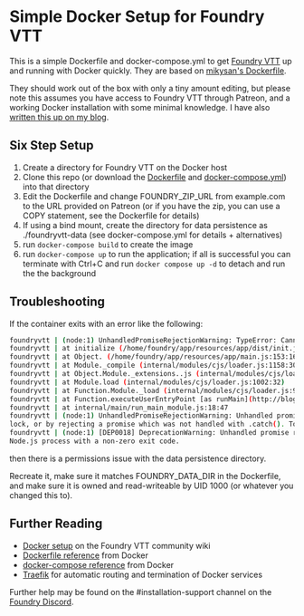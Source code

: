 # Simple Docker Setup for Foundry VTT

This is a simple Dockerfile and docker-compose.yml to get [Foundry VTT]([https://foundryvtt.com/](https://foundryvtt.com/)) up and running with Docker quickly. They are based on [mikysan's Dockerfile](https://github.com/mikysan/simple-fvtt-dockerfile).

They should work out of the box with only a tiny amount editing, but please note this assumes you have access to Foundry VTT through Patreon, and a working Docker installation with some minimal knowledge. I have also [written this up on my blog](http://blog.roberthallam.org/2020/04/running-foundry-vtt-with-docker/).

## Six Step Setup

1. Create a directory for Foundry VTT on the Docker host
2. Clone this repo (or download the [Dockerfile](https://raw.githubusercontent.com/bertiebaggio/foundryvtt-docker/master/Dockerfile) and [docker-compose.yml](https://raw.githubusercontent.com/bertiebaggio/foundryvtt-docker/master/docker-compose.yml)) into that directory
3. Edit the Dockerfile and change FOUNDRY_ZIP_URL from example.com to the URL provided on Patreon (or if you have the zip, you can use a COPY statement, see the Dockerfile for details)
4. If using a bind mount, create the directory for data persistence as ./foundryvtt-data (see docker-compose.yml for details + alternatives)
5. run `docker-compose build` to create the image
6. run `docker-compose up` to run the application; if all is successful you can terminate with Ctrl+C and run `docker compose up -d` to detach and run the the background

## Troubleshooting

If the container exits with an error like the following:
```bash
foundryvtt | (node:1) UnhandledPromiseRejectionWarning: TypeError: Cannot destructure property 'app' of '_0x1b0815' as it is undefined.
foundryvtt | at initialize (/home/foundry/app/resources/app/dist/init.js:1:3804)
foundryvtt | at Object. (/home/foundry/app/resources/app/main.js:153:16)
foundryvtt | at Module._compile (internal/modules/cjs/loader.js:1158:30)
foundryvtt | at Object.Module._extensions..js (internal/modules/cjs/loader.js:1178:10)
foundryvtt | at Module.load (internal/modules/cjs/loader.js:1002:32)
foundryvtt | at Function.Module._load (internal/modules/cjs/loader.js:901:14)
foundryvtt | at Function.executeUserEntryPoint [as runMain](http://blog.roberthallam.org/2020/04/running-foundry-vtt-with-docker/internal/modules/run_main.js:74:12)
foundryvtt | at internal/main/run_main_module.js:18:47
foundryvtt | (node:1) UnhandledPromiseRejectionWarning: Unhandled promise rejection. This error originated either by throwing inside of an async function without a catch b
lock, or by rejecting a promise which was not handled with .catch(). To terminate the node process on unhandled promise rejection, use the CLI flag `--unhandled-rejections=st rict` (see https://nodejs.org/api/cli.html#cli_unhandled_rejections_mode). (rejection id: 1)
foundryvtt | (node:1) [DEP0018] DeprecationWarning: Unhandled promise rejections are deprecated. In the future, promise rejections that are not handled will terminate the
Node.js process with a non-zero exit code.
```

then there is a permissions issue with the data persistence directory. 

Recreate it, make sure it matches FOUNDRY_DATA_DIR in the Dockerfile, and make sure it is owned and read-writeable by UID 1000 (or whatever you changed this to).

## Further Reading

- [Docker setup](https://foundry-vtt-community.github.io/wiki/Docker/) on the Foundry VTT community wiki
- [Dockerfile reference](https://docs.docker.com/engine/reference/builder/) from Docker
- [docker-compose reference](https://docs.docker.com/compose/compose-file/) from Docker
- [Traefik](https://docs.traefik.io/) for automatic routing and termination of Docker services

Further help may be found on the #installation-support channel on the [Foundry Discord](https://discordapp.com/invite/DDBZUDf).
